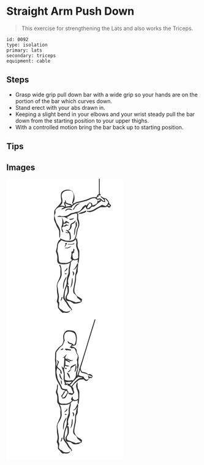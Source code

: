 # Straight Arm Push Down
> This exercise for strengthening the Lats and also works the Triceps.

``` 
id: 0092 
type: isolation 
primary: lats 
secondary: triceps 
equipment: cable 
``` 

## Steps

 - Grasp wide grip pull down bar with a wide grip so your hands are on the portion of the bar which curves down.
 - Stand erect with your abs drawn in.
 - Keeping a slight bend in your elbows and your wrist steady pull the bar down from the starting position to your upper thighs.
 - With a controlled motion bring the bar back up to starting position.

## Tips


## Images

<svg width="229pt" height="275pt" viewBox="0 0 229 275" xmlns="http://www.w3.org/2000/svg">
  <g fill="#FFF">
    <path d="M0 0h181.21c-.01 9.98.02 19.97-.02 29.95-2.15.91-3.91 2.31-3.73 4.87l-2.44 1.48c-3.85-.17-7.89-.1-11.43 1.62-8.04 3.77-16.73 5.88-25.41 7.57-2.3.51-4.25 1.89-6.25 3.05-.44-.49-.88-.97-1.32-1.45 4.55-6.93 3.1-16.64-1.73-23.03-5.63-3.62-13.89-3.83-19.08.77-1.57 1.27-2.94 3.02-2.9 5.14-.7 4.76.1 9.49.67 14.2-2.66 7.27-10.09 11.05-13.33 17.93-1.16 3.2-.41 6.63-.61 9.94.11 3.31-1.14 6.76.26 9.95 1.13 2.73 2.53 5.36 3.49 8.16 1.41 4.22 4.72 7.56 5.81 11.91.41 4.54.07 9.15.66 13.69 1.6-1.91 1.31-4.5 1.44-6.81 0-4.2.59-8.64-1.45-12.51-1.55-4.33-5.14-7.56-6.41-12.01-1.22-3.4-2.1-6.92-2.93-10.43-.86-2.48.79-4.74 1.63-6.96-.09-1.68-.2-3.37-.31-5.05 3.19-6.23 10.98-8.68 17.42-6.36-1.59.91-3.19 1.78-4.8 2.66-.08.54-.25 1.64-.34 2.19 3.08-1.36 6.13-2.86 9.4-3.73 3.5-.71 7.1-.44 10.65-.54.14-.61.43-1.83.58-2.44 3.6-2.36 6.72-5.95 11.22-6.52 5.76-.74 11.24-2.72 16.85-4.15 4.89-1.31 8.96-5 14.21-5.1 2.85-.75 5.15 1.26 6.77 3.33.93-.12 1.86-.26 2.79-.42 1.26-.29 2.53-.53 3.82-.74-1.15 1.32-2.32 2.62-3.49 3.91-.71-.63-1.41-1.26-2.11-1.89-.38 1.77-.27 3.77-1.37 5.32-1.79 3.1-5.73 3.44-8.56 5.19-.45-1.68-.75-3.42-1.6-4.95-1.29-.98-3.09-.84-4.59-1.31-2.22 1.9-4.3 3.95-6.19 6.17-.32-.41-.95-1.23-1.26-1.64-2.16 1.52-4.83 2.67-6.11 5.13-2.09 3.48-4.65 7.64-9.08 8.15-3.99.71-7.82 2.05-11.76 2.95-3.97.64-6.51 4.36-10.44 5.12-3.99.64-8.16 1.65-12.12.36-2.51-.99-4.73.85-6.88 1.86 4.03-.02 8.06.23 12.09.14 3.87-.18 6.81 3.27 10.72 2.94-1.19-.8-2.39-1.58-3.6-2.33 3.62-1.52 6.92-3.66 10.28-5.66 3.02-.95 6.18-1.37 9.24-2.16 2.47 4.27-.28 9.04 1.19 13.48.98 3.27 2.53 6.54 1.96 10.06-.11 3.66-2.67 6.61-3.22 10.16-1.08 5.7-1.24 11.89-4.49 16.9-4.35 3.81-10.55 3.36-15.93 3.11-4.05-1.38-8.16-2.67-11.92-4.75-.1 1.03.2 2.03.38 3.03-1.19.38-2.57.6-3.14 1.87-2.18 3.5-3.47 7.56-3.49 11.69-.04 3.12-1.54 5.96-1.99 9.01.54 3.75 3.07 7.06 2.75 10.97.23 4.47-1.63 10.73 3.36 13.26 7.03 1.48 15.11 2.01 21.46-1.95-.51 2.49-1.05 4.98-1.75 7.43-1.76 5.35.35 11.3-2.35 16.45-3.34 7.04-.9 15.2-4.14 22.27-3.18 7.17-4.15 15.02-5.17 22.73 1.51 3.79 4.13 6.89 6.49 10.15 2.42 4.48 5.16 8.96 9.44 11.92-.33 1.06-.66 2.12-.99 3.19.89-.81 1.78-1.61 2.67-2.41-2.46-4.29-5.79-8.04-7.99-12.51-1.9-4.02-6.25-6.79-6.77-11.44-.11-7.63 1.23-15.36 4.82-22.15.77 3.66 1.32 7.41.92 11.16-.14 5.29-5.42 9.3-3.76 14.85.69 3.37 4.4 3.41 7.13 3.6 3.97.21 6.35 4.2 10.19 4.83 4.8.33 9.37-1.4 13.67-3.3.43-1.66.84-3.33 1.26-4.98-3.51-3.8-9.15-4.93-12.07-9.35-1.4-2.37-3.11-4.83-3.05-7.69-.17-8.18 3.31-15.93 3.25-24.11.06-2.01.04-4.03.37-6.01.73-2.77 3.03-5.03 2.88-8.02-.16-4.6.56-9.15 1.02-13.7-.49-.67-.99-1.35-1.49-2.01-1.63 3.92-3.21 7.95-6.01 11.22-.82.2-2.44.6-3.26.8 1.24.12 2.5.32 3.75.13 2.34-1.8 3.91-4.36 5.68-6.68-1.25 3-2.38 6.07-2.57 9.35-.25 3.39-2.01 6.49-1.95 9.92-.05 6.18-.98 12.31-2.39 18.31-.53 5.03-2.73 10.27-.82 15.25 2.9 2.97 6.81 5.3 7.63 9.75 2.67 1.92 5.57 3.77 6.94 6.91-3.39.28-6.7 1.09-10.03 1.7-5.2-1.78-10.25-3.99-15.46-5.75-2.48-.69-2.62-3.82-2.23-5.89 1.05-2.81 3.33-5.11 3.72-8.17.47-3.96.03-7.94-.05-11.91-1.08-.88-2.17-1.75-3.26-2.61.96-.14 1.92-.26 2.89-.38-.38-2.6-1.17-5.18-1.1-7.83.49-3.37 1.61-6.6 2.93-9.73 1.55-3.37.63-7.13.84-10.68-.22-5.29 2.12-10.28 1.59-15.58 1.56-1.45 3.05-2.96 4.46-4.56 3.12 1.43 6.46.33 9.49-.78-.2 2.8-.53 5.74.99 8.26 1.88-7.89 2.07-16.09 1.89-24.17.11-1.99-1-3.68-1.91-5.34-.93-2.83-1.91-5.75-1.53-8.78.52-3.92-.58-7.73-1.24-11.55-.63.42-1.89 1.27-2.52 1.69 1.49-5.99 2.89-12 3.98-18.08.62-3.45 3.15-6.32 3.16-9.92.43-3.29-.32-6.55-1.43-9.63-1.37-3.54-.36-7.36-.53-11.03-.72-.8-1.43-1.61-2.15-2.41 6.58-2.42 11.76-7.38 16.22-12.63.79 1.81 1.72 3.54 2.74 5.22 1.65-.09 3.33.01 4.94-.39 1.86-1.33 3.16-3.28 5.01-4.63 1.25-.07 2.51-.08 3.77-.02 5.01-2.64 7.93-8.24 13.49-9.83.04-.66.11-1.99.15-2.66 2.44 1.98 5.13 4.09 8.5 3.45-.25-2.23-.58-4.46-.86-6.69 2.89 1.72 4.83 4.49 6.98 6.99-.49 3.3-2.54 5.87-5.2 7.77-2.28-.97-4.59-1.86-6.94-2.62-4.14 2.82-8.94 4.49-13.08 7.34-3.62 2.52-7.72 4.48-12.21 4.66-1.62-.13-3.39-.6-4.92.17 1.05 1.78 4.11 1.34 5.94 2.22 2.95-.68 5.97-1.27 8.68-2.68 4.18-1.96 7.61-5.29 12.02-6.78 4.33-1.55 9.49 1.68 13.17-1.94 1.42.93 2.85 1.85 4.29 2.76 1.29-1.24 2.63-2.46 3.66-3.94-.3-1.85-2.05-2.82-3.3-4-.15-3.55-2.62-6.26-4.78-8.84-1.11-1.52-3.15-1.51-4.78-2.02-2.66-.52-4.58-2.59-6.88-3.83-.14.23-.43.7-.57.94 2.03 3.14 7.27 4.43 7.18 8.72-2.85.19-4.29-2.75-6.36-4.18-1.93-2.03-4.86-.77-7.05 0-.55-1.04-1.1-2.08-1.64-3.12 1.33-.5 2.66-.99 3.98-1.48-.32-.81-.64-1.61-.96-2.42 1.41-.04 2.81-.1 4.22-.18 2.41-.08-1.62-2.85-1.09-4.28-.26-9.36 0-18.74-.09-28.11H229v275H0V0m136.16 51.22c-2.57 2.5-3.77 6-5.93 8.82.65.17 1.31.33 1.97.5 1.74-5.96 7.14-9.15 11.89-12.45-2.88.23-5.61 1.45-7.93 3.13m-21.38 12.42c1.73-1.05 3.32-2.32 5.11-3.27 3.06-.34 6.07.34 9 1.11-1.4-3.52-5.72-3.07-8.8-2.83-2.68.27-4.39 2.68-5.31 4.99m25.68 4.64c4.12.94 8.28-.34 12.12-1.76 1.51-.65 3.8-1.37 3.43-3.45l-.25-.74c-4.89 2.55-10.34 3.6-15.3 5.95m-32.42 7.59c.41 1.02.86 2.03 1.34 3.02.31 3.72.2 7.47-.25 11.18-2.52 4.52-1.71 9.95.84 14.26.55-.06 1.1-.11 1.65-.16-1.1-2.67-2.17-5.35-3.2-8.04.84-.86 1.68-1.73 2.5-2.62 1.53-.02 3.07-.06 4.61-.1.67-.7 1.34-1.41 2.01-2.11 1.88.84 3.83.27 5.52-.68-.93.04-1.85.09-2.77.15-1.13-.57-2.26-1.14-3.39-1.68-1.48 1.74-3.58 2.64-5.57 3.63.14-1.59.27-3.18.4-4.76 2.38-.23 5.07-.14 6.64-2.28 1.61.76 3.32 1.25 5.07 1.59-1.31-2.96-4.77-3.76-7.45-5-.15 2.17-1.33 3.86-3.6 3.97-.96-3.63-1.27-7.8-4.35-10.37m15.15 2.55c.17.45.5 1.34.66 1.79 3.2.26 6.85-.06 8.65-3.14-3.11.45-6.1 1.7-9.31 1.35m6.67 7.72c-1.69.93-3.94 1.77-4.37 3.9-.7 3.45-.25 7.94-3.99 9.8 0 .34-.01 1.02-.02 1.36-1.28-.32-2.57-.65-3.85-1-.45.27-.9.53-1.35.8 2.2.73 4.26 1.89 4.64 4.41-2.03-.47-4.04-1.03-6.11-1.3 2.1 1.73 4.81 3.1 7.51 1.78 1.96 4.71 2.43 9.87.93 14.76 1.37-1.17 2.34-2.69 3.22-4.24-.4-3.29-.59-6.61-1.24-9.87-.86-1.97-2.79-3.25-4.18-4.83 4.84-1.93 7.72-7.15 6.55-12.27 3.66-1.19 7.91-3.9 7.97-8.16-1.93 1.6-3.35 3.83-5.71 4.86m5.93 4.72c.25 3.66-2.76 6.54-2.74 10.14-.17 3.35-.98 6.7-.37 10.06 1.43-2.78 1.39-6.02 2.22-8.98-1.03-4.43 3.76-7.8 3.25-12.29-.28-2.08-.67-4.15-.86-6.25-2.41 1.79-1.71 4.78-1.5 7.32m-31.64 77.26c-1.21 1.3.36 2.84.71 4.19 2.1 3.6.47 7.79.8 11.68 1.47 9.4-7.02 16.81-7.04 26.05.19 2.99.3 5.98.33 8.98-.03 4.69 2.03 9.23 1.14 13.93-.2 2.42-1.2 4.66-1.54 7.05.66 1.68 1.83 3.13 2.3 4.88.18 2.67-.05 5.37.38 8.03 3.31 3.15 5.42 7.72 9.75 9.66.4-.21 1.2-.61 1.59-.82 4.26 1.05 10.25 1.01 12.37-3.6-4.39 2.43-9.67 2.51-14.15.3-1.37-2.91-5.23-2.8-6.9-5.4-2.95-4.09 1.92-9.47-1.89-13.29.47-4.59 1.36-9.23.37-13.83-1.28-4.87-1.24-9.95-2.4-14.85-1.38-7.48 5.47-12.51 7.23-19.21 1.96-4.43.58-9.24.64-13.86.03-3.48-1.18-6.83-2.56-9.96-.29.02-.85.05-1.13.07m14.83 5.89c-1.43 3.1-4.32 5.1-6.03 7.99 2.73-1.66 7.82-4.11 6.03-7.99m10.92 6.83c-.54 1.81.47 3.51.95 5.22-.29 1.44-.55 2.89-.78 4.34.79-.99 1.61-1.98 2.24-3.09 1.67-2.3-.79-4.9-2.41-6.47m-15.43 3.95c-.81 3.34 3.05 1.58 4.63.69-1.55-.23-3.08-.53-4.63-.69m-3.2 31.68c1.41-4.33 1.32-8.93 2.21-13.35 1.29-4.11 3.59-7.83 4.61-12.03-6.28 6.67-8.11 16.54-6.82 25.38m17.3-21.46c-.76 6.15-1.1 12.42-3.31 18.28 4.37-4.53 4.57-11.48 4.41-17.41.46-.68-1.23-2.29-1.1-.87m-20.54 36.96c-.7 2.49-1.37 4.99-1.9 7.53 2.92-1.83 2.92-5.55 4.04-8.46-.54.24-1.61.7-2.14.93z"/>
    <path d="M108.35 32.08c.6-4.75 5.02-8.41 9.68-8.77 2.99-.27 6.06-.49 9.01.16 2.93 1.68 4.57 5.25 4.53 8.55.48 5.58-2.03 10.74-2.99 16.12.65.13 1.97.4 2.62.53-.84.81-2.54 2.43-3.39 3.24l-1.2-2.31c-3.58-.5-7.25-1.22-10.19-3.47-.02-1.15-.04-2.3-.07-3.44l-1.61-.36c.03.88.07 2.66.1 3.54-.56.19-1.69.56-2.25.74.73 2.74 1.44 5.48 2.38 8.15-2.84-2.11-6.32-2.33-9.73-2.02 2.05-2.17 4.66-4.33 4.28-7.65 1.2-4.47-1.86-8.56-1.17-13.01z"/>
    <path d="M116.46 52.03c-.32-1.18-2.47-2.97-.86-3.92 3.34 2.8 8.05 2.32 11.49 4.87-3.56.64-7.19.88-10.71 1.78l.08-2.73zM162.24 48.08c.76.02 2.27.08 3.03.1.59 1.65 1.93 3.86.22 5.31-2.01 1.87-3.87 4.27-6.73 4.79-1.7-3.86 2.31-6.79 3.48-10.2zM197.64 52c.86-.39 2.57-1.17 3.43-1.56 1.06.93 1.37 2.05.93 3.34-1.5-.48-2.93-1.14-4.36-1.78zM129.04 122.95c2.92-.62 5.02-2.84 7.21-4.69-.26 1.65.15 3.24.9 4.7-.11 3.99-1.21 8.08.2 11.97 1.08 2.95 2.44 5.82 2.93 8.95.74 3.45-.04 6.99.61 10.45-2.09 2.8-5.59 4.1-8.98 3.01-2.73-2.76-2.47-6.95-2.65-10.53 1.68-1.26 3.04-2.87 4.3-4.54-.65.12-1.95.37-2.6.5 2.49-1.13 3.35-4.82.54-6.13-.34 1.53-.63 3.06-.86 4.6-1.13.68-2.26 1.35-3.41 1.98.93 4.06-.42 7.9-1.26 11.81-.47 1.94 3.39 3 1.85 4.76-3.67 2.86-8.03 5.49-12.9 4.94-4.09-.18-10.06 1.17-12.05-3.61-.79-6.41-.53-13.14-3.24-19.17.66-3.97.86-7.98 1.22-11.98.54-4.18 4-6.92 6.67-9.81 6.69 3.08 14.28 4.49 21.52 2.79m-14.02 2.82c.28.95.58 1.9.87 2.85-.75 1.66-1.45 3.34-1.94 5.1 2.3-2.21 3.61-5.15 4.86-8.03-1.27.03-2.53.05-3.79.08m6.33 1.74c-.77.85-1.54 1.7-2.29 2.56.58-.34 1.74-1.01 2.32-1.35 3.85-.13 7.86.47 11.5-1.12l-.12-1.51c-3.3 2.46-7.59 1.78-11.41 1.42m-1.08 7.1c-2.02.42-4.11.03-6.13.48 2.83 1.73 5.95 1.05 8.85-.02 1.48-.88 2.91-1.86 4.2-3-2.4.57-4.59 1.75-6.92 2.54z"/>
  </g>
  <g fill="#333">
    <path d="M181.21 0h1.58c.09 9.37-.17 18.75.09 28.11-.53 1.43 3.5 4.2 1.09 4.28-1.41.08-2.81.14-4.22.18.32.81.64 1.61.96 2.42-1.32.49-2.65.98-3.98 1.48.54 1.04 1.09 2.08 1.64 3.12 2.19-.77 5.12-2.03 7.05 0 2.07 1.43 3.51 4.37 6.36 4.18.09-4.29-5.15-5.58-7.18-8.72.14-.24.43-.71.57-.94 2.3 1.24 4.22 3.31 6.88 3.83 1.63.51 3.67.5 4.78 2.02 2.16 2.58 4.63 5.29 4.78 8.84 1.25 1.18 3 2.15 3.3 4-1.03 1.48-2.37 2.7-3.66 3.94-1.44-.91-2.87-1.83-4.29-2.76-3.68 3.62-8.84.39-13.17 1.94-4.41 1.49-7.84 4.82-12.02 6.78-2.71 1.41-5.73 2-8.68 2.68-1.83-.88-4.89-.44-5.94-2.22 1.53-.77 3.3-.3 4.92-.17 4.49-.18 8.59-2.14 12.21-4.66 4.14-2.85 8.94-4.52 13.08-7.34 2.35.76 4.66 1.65 6.94 2.62 2.66-1.9 4.71-4.47 5.2-7.77-2.15-2.5-4.09-5.27-6.98-6.99.28 2.23.61 4.46.86 6.69-3.37.64-6.06-1.47-8.5-3.45-.04.67-.11 2-.15 2.66-5.56 1.59-8.48 7.19-13.49 9.83-1.26-.06-2.52-.05-3.77.02-1.85 1.35-3.15 3.3-5.01 4.63-1.61.4-3.29.3-4.94.39-1.02-1.68-1.95-3.41-2.74-5.22-4.46 5.25-9.64 10.21-16.22 12.63.72.8 1.43 1.61 2.15 2.41.17 3.67-.84 7.49.53 11.03 1.11 3.08 1.86 6.34 1.43 9.63-.01 3.6-2.54 6.47-3.16 9.92-1.09 6.08-2.49 12.09-3.98 18.08.63-.42 1.89-1.27 2.52-1.69.66 3.82 1.76 7.63 1.24 11.55-.38 3.03.6 5.95 1.53 8.78.91 1.66 2.02 3.35 1.91 5.34.18 8.08-.01 16.28-1.89 24.17-1.52-2.52-1.19-5.46-.99-8.26-3.03 1.11-6.37 2.21-9.49.78-1.41 1.6-2.9 3.11-4.46 4.56.53 5.3-1.81 10.29-1.59 15.58-.21 3.55.71 7.31-.84 10.68-1.32 3.13-2.44 6.36-2.93 9.73-.07 2.65.72 5.23 1.1 7.83-.97.12-1.93.24-2.89.38 1.09.86 2.18 1.73 3.26 2.61.08 3.97.52 7.95.05 11.91-.39 3.06-2.67 5.36-3.72 8.17-.39 2.07-.25 5.2 2.23 5.89 5.21 1.76 10.26 3.97 15.46 5.75 3.33-.61 6.64-1.42 10.03-1.7-1.37-3.14-4.27-4.99-6.94-6.91-.82-4.45-4.73-6.78-7.63-9.75-1.91-4.98.29-10.22.82-15.25 1.41-6 2.34-12.13 2.39-18.31-.06-3.43 1.7-6.53 1.95-9.92.19-3.28 1.32-6.35 2.57-9.35-1.77 2.32-3.34 4.88-5.68 6.68-1.25.19-2.51-.01-3.75-.13.82-.2 2.44-.6 3.26-.8 2.8-3.27 4.38-7.3 6.01-11.22.5.66 1 1.34 1.49 2.01-.46 4.55-1.18 9.1-1.02 13.7.15 2.99-2.15 5.25-2.88 8.02-.33 1.98-.31 4-.37 6.01.06 8.18-3.42 15.93-3.25 24.11-.06 2.86 1.65 5.32 3.05 7.69 2.92 4.42 8.56 5.55 12.07 9.35-.42 1.65-.83 3.32-1.26 4.98-4.3 1.9-8.87 3.63-13.67 3.3-3.84-.63-6.22-4.62-10.19-4.83-2.73-.19-6.44-.23-7.13-3.6-1.66-5.55 3.62-9.56 3.76-14.85.4-3.75-.15-7.5-.92-11.16-3.59 6.79-4.93 14.52-4.82 22.15.52 4.65 4.87 7.42 6.77 11.44 2.2 4.47 5.53 8.22 7.99 12.51-.89.8-1.78 1.6-2.67 2.41.33-1.07.66-2.13.99-3.19-4.28-2.96-7.02-7.44-9.44-11.92-2.36-3.26-4.98-6.36-6.49-10.15 1.02-7.71 1.99-15.56 5.17-22.73 3.24-7.07.8-15.23 4.14-22.27 2.7-5.15.59-11.1 2.35-16.45.7-2.45 1.24-4.94 1.75-7.43-6.35 3.96-14.43 3.43-21.46 1.95-4.99-2.53-3.13-8.79-3.36-13.26.32-3.91-2.21-7.22-2.75-10.97.45-3.05 1.95-5.89 1.99-9.01.02-4.13 1.31-8.19 3.49-11.69.57-1.27 1.95-1.49 3.14-1.87-.18-1-.48-2-.38-3.03 3.76 2.08 7.87 3.37 11.92 4.75 5.38.25 11.58.7 15.93-3.11 3.25-5.01 3.41-11.2 4.49-16.9.55-3.55 3.11-6.5 3.22-10.16.57-3.52-.98-6.79-1.96-10.06-1.47-4.44 1.28-9.21-1.19-13.48-3.06.79-6.22 1.21-9.24 2.16-3.36 2-6.66 4.14-10.28 5.66 1.21.75 2.41 1.53 3.6 2.33-3.91.33-6.85-3.12-10.72-2.94-4.03.09-8.06-.16-12.09-.14 2.15-1.01 4.37-2.85 6.88-1.86 3.96 1.29 8.13.28 12.12-.36 3.93-.76 6.47-4.48 10.44-5.12 3.94-.9 7.77-2.24 11.76-2.95 4.43-.51 6.99-4.67 9.08-8.15 1.28-2.46 3.95-3.61 6.11-5.13.31.41.94 1.23 1.26 1.64 1.89-2.22 3.97-4.27 6.19-6.17 1.5.47 3.3.33 4.59 1.31.85 1.53 1.15 3.27 1.6 4.95 2.83-1.75 6.77-2.09 8.56-5.19 1.1-1.55.99-3.55 1.37-5.32.7.63 1.4 1.26 2.11 1.89 1.17-1.29 2.34-2.59 3.49-3.91-1.29.21-2.56.45-3.82.74-.93.16-1.86.3-2.79.42-1.62-2.07-3.92-4.08-6.77-3.33-5.25.1-9.32 3.79-14.21 5.1-5.61 1.43-11.09 3.41-16.85 4.15-4.5.57-7.62 4.16-11.22 6.52-.15.61-.44 1.83-.58 2.44-3.55.1-7.15-.17-10.65.54-3.27.87-6.32 2.37-9.4 3.73.09-.55.26-1.65.34-2.19 1.61-.88 3.21-1.75 4.8-2.66-6.44-2.32-14.23.13-17.42 6.36.11 1.68.22 3.37.31 5.05-.84 2.22-2.49 4.48-1.63 6.96.83 3.51 1.71 7.03 2.93 10.43 1.27 4.45 4.86 7.68 6.41 12.01 2.04 3.87 1.45 8.31 1.45 12.51-.13 2.31.16 4.9-1.44 6.81-.59-4.54-.25-9.15-.66-13.69-1.09-4.35-4.4-7.69-5.81-11.91-.96-2.8-2.36-5.43-3.49-8.16-1.4-3.19-.15-6.64-.26-9.95.2-3.31-.55-6.74.61-9.94 3.24-6.88 10.67-10.66 13.33-17.93-.57-4.71-1.37-9.44-.67-14.2-.04-2.12 1.33-3.87 2.9-5.14 5.19-4.6 13.45-4.39 19.08-.77 4.83 6.39 6.28 16.1 1.73 23.03.44.48.88.96 1.32 1.45 2-1.16 3.95-2.54 6.25-3.05 8.68-1.69 17.37-3.8 25.41-7.57 3.54-1.72 7.58-1.79 11.43-1.62l2.44-1.48c-.18-2.56 1.58-3.96 3.73-4.87.04-9.98.01-19.97.02-29.95m-72.86 32.08c-.69 4.45 2.37 8.54 1.17 13.01.38 3.32-2.23 5.48-4.28 7.65 3.41-.31 6.89-.09 9.73 2.02-.94-2.67-1.65-5.41-2.38-8.15.56-.18 1.69-.55 2.25-.74-.03-.88-.07-2.66-.1-3.54l1.61.36c.03 1.14.05 2.29.07 3.44 2.94 2.25 6.61 2.97 10.19 3.47l1.2 2.31c.85-.81 2.55-2.43 3.39-3.24-.65-.13-1.97-.4-2.62-.53.96-5.38 3.47-10.54 2.99-16.12.04-3.3-1.6-6.87-4.53-8.55-2.95-.65-6.02-.43-9.01-.16-4.66.36-9.08 4.02-9.68 8.77m8.11 19.95l-.08 2.73c3.52-.9 7.15-1.14 10.71-1.78-3.44-2.55-8.15-2.07-11.49-4.87-1.61.95.54 2.74.86 3.92m45.78-3.95c-1.17 3.41-5.18 6.34-3.48 10.2 2.86-.52 4.72-2.92 6.73-4.79 1.71-1.45.37-3.66-.22-5.31-.76-.02-2.27-.08-3.03-.1m35.4 3.92c1.43.64 2.86 1.3 4.36 1.78.44-1.29.13-2.41-.93-3.34-.86.39-2.57 1.17-3.43 1.56m-68.6 70.95c-7.24 1.7-14.83.29-21.52-2.79-2.67 2.89-6.13 5.63-6.67 9.81-.36 4-.56 8.01-1.22 11.98 2.71 6.03 2.45 12.76 3.24 19.17 1.99 4.78 7.96 3.43 12.05 3.61 4.87.55 9.23-2.08 12.9-4.94 1.54-1.76-2.32-2.82-1.85-4.76.84-3.91 2.19-7.75 1.26-11.81 1.15-.63 2.28-1.3 3.41-1.98.23-1.54.52-3.07.86-4.6 2.81 1.31 1.95 5-.54 6.13.65-.13 1.95-.38 2.6-.5-1.26 1.67-2.62 3.28-4.3 4.54.18 3.58-.08 7.77 2.65 10.53 3.39 1.09 6.89-.21 8.98-3.01-.65-3.46.13-7-.61-10.45-.49-3.13-1.85-6-2.93-8.95-1.41-3.89-.31-7.98-.2-11.97-.75-1.46-1.16-3.05-.9-4.7-2.19 1.85-4.29 4.07-7.21 4.69z"/>
    <path d="M136.16 51.22c2.32-1.68 5.05-2.9 7.93-3.13-4.75 3.3-10.15 6.49-11.89 12.45-.66-.17-1.32-.33-1.97-.5 2.16-2.82 3.36-6.32 5.93-8.82zM114.78 63.64c.92-2.31 2.63-4.72 5.31-4.99 3.08-.24 7.4-.69 8.8 2.83-2.93-.77-5.94-1.45-9-1.11-1.79.95-3.38 2.22-5.11 3.27zM140.46 68.28c4.96-2.35 10.41-3.4 15.3-5.95l.25.74c.37 2.08-1.92 2.8-3.43 3.45-3.84 1.42-8 2.7-12.12 1.76zM108.04 75.87c3.08 2.57 3.39 6.74 4.35 10.37 2.27-.11 3.45-1.8 3.6-3.97 2.68 1.24 6.14 2.04 7.45 5-1.75-.34-3.46-.83-5.07-1.59-1.57 2.14-4.26 2.05-6.64 2.28-.13 1.58-.26 3.17-.4 4.76 1.99-.99 4.09-1.89 5.57-3.63 1.13.54 2.26 1.11 3.39 1.68.92-.06 1.84-.11 2.77-.15-1.69.95-3.64 1.52-5.52.68-.67.7-1.34 1.41-2.01 2.11-1.54.04-3.08.08-4.61.1-.82.89-1.66 1.76-2.5 2.62 1.03 2.69 2.1 5.37 3.2 8.04-.55.05-1.1.1-1.65.16-2.55-4.31-3.36-9.74-.84-14.26.45-3.71.56-7.46.25-11.18-.48-.99-.93-2-1.34-3.02zM123.19 78.42c3.21.35 6.2-.9 9.31-1.35-1.8 3.08-5.45 3.4-8.65 3.14-.16-.45-.49-1.34-.66-1.79zM129.86 86.14c2.36-1.03 3.78-3.26 5.71-4.86-.06 4.26-4.31 6.97-7.97 8.16 1.17 5.12-1.71 10.34-6.55 12.27 1.39 1.58 3.32 2.86 4.18 4.83.65 3.26.84 6.58 1.24 9.87-.88 1.55-1.85 3.07-3.22 4.24 1.5-4.89 1.03-10.05-.93-14.76-2.7 1.32-5.41-.05-7.51-1.78 2.07.27 4.08.83 6.11 1.3-.38-2.52-2.44-3.68-4.64-4.41.45-.27.9-.53 1.35-.8 1.28.35 2.57.68 3.85 1 .01-.34.02-1.02.02-1.36 3.74-1.86 3.29-6.35 3.99-9.8.43-2.13 2.68-2.97 4.37-3.9zM135.79 90.86c-.21-2.54-.91-5.53 1.5-7.32.19 2.1.58 4.17.86 6.25.51 4.49-4.28 7.86-3.25 12.29-.83 2.96-.79 6.2-2.22 8.98-.61-3.36.2-6.71.37-10.06-.02-3.6 2.99-6.48 2.74-10.14zM115.02 125.77c1.26-.03 2.52-.05 3.79-.08-1.25 2.88-2.56 5.82-4.86 8.03.49-1.76 1.19-3.44 1.94-5.1-.29-.95-.59-1.9-.87-2.85zM121.35 127.51c3.82.36 8.11 1.04 11.41-1.42l.12 1.51c-3.64 1.59-7.65.99-11.5 1.12-.58.34-1.74 1.01-2.32 1.35.75-.86 1.52-1.71 2.29-2.56zM120.27 134.61c2.33-.79 4.52-1.97 6.92-2.54-1.29 1.14-2.72 2.12-4.2 3-2.9 1.07-6.02 1.75-8.85.02 2.02-.45 4.11-.06 6.13-.48zM104.15 168.12c.28-.02.84-.05 1.13-.07 1.38 3.13 2.59 6.48 2.56 9.96-.06 4.62 1.32 9.43-.64 13.86-1.76 6.7-8.61 11.73-7.23 19.21 1.16 4.9 1.12 9.98 2.4 14.85.99 4.6.1 9.24-.37 13.83 3.81 3.82-1.06 9.2 1.89 13.29 1.67 2.6 5.53 2.49 6.9 5.4 4.48 2.21 9.76 2.13 14.15-.3-2.12 4.61-8.11 4.65-12.37 3.6-.39.21-1.19.61-1.59.82-4.33-1.94-6.44-6.51-9.75-9.66-.43-2.66-.2-5.36-.38-8.03-.47-1.75-1.64-3.2-2.3-4.88.34-2.39 1.34-4.63 1.54-7.05.89-4.7-1.17-9.24-1.14-13.93-.03-3-.14-5.99-.33-8.98.02-9.24 8.51-16.65 7.04-26.05-.33-3.89 1.3-8.08-.8-11.68-.35-1.35-1.92-2.89-.71-4.19zM118.98 174.01c1.79 3.88-3.3 6.33-6.03 7.99 1.71-2.89 4.6-4.89 6.03-7.99zM129.9 180.84c1.62 1.57 4.08 4.17 2.41 6.47-.63 1.11-1.45 2.1-2.24 3.09.23-1.45.49-2.9.78-4.34-.48-1.71-1.49-3.41-.95-5.22zM114.47 184.79c1.55.16 3.08.46 4.63.69-1.58.89-5.44 2.65-4.63-.69z"/>
    <path d="M111.27 216.47c-1.29-8.84.54-18.71 6.82-25.38-1.02 4.2-3.32 7.92-4.61 12.03-.89 4.42-.8 9.02-2.21 13.35zM128.57 195.01c-.13-1.42 1.56.19 1.1.87.16 5.93-.04 12.88-4.41 17.41 2.21-5.86 2.55-12.13 3.31-18.28zM108.03 231.97c.53-.23 1.6-.69 2.14-.93-1.12 2.91-1.12 6.63-4.04 8.46.53-2.54 1.2-5.04 1.9-7.53z"/>
  </g>
</svg>

<svg width="229pt" height="275pt" viewBox="0 0 229 275" xmlns="http://www.w3.org/2000/svg">
  <g fill="#FFF">
    <path d="M0 0h172.74c-9.75 30.56-18.47 61.47-28.4 91.97-2.2 6.05-2.89 12.63-5.83 18.44-.5-7.48 2.65-14.55 3.11-21.97-1.94-4.6-.23-9.47-.15-14.21-.44-3.53-2.18-6.75-3.72-9.91-.21-2.04.02-4.23-.86-6.13-2.12-3.43-6.3-4.52-9.84-5.85 2.99-2.01 8.47-.07 9.52-4.39 1.25-6.82 2.32-14.26-.56-20.81-1.22-3.22-4.52-5.41-7.94-5.47-3.98-.08-8.74-1.62-12.04 1.4-4.26 3.62-5.6 9.68-4.52 15.02.87 3.54-.33 6.96-1.95 10.07-1.39 3.6-5.67 4.5-7.79 7.53-2.57 3.4-6.33 6.55-6.32 11.17.25 5.39-.95 10.81.11 16.15.82 4.97-.47 9.96 0 14.94.47 5.76-.04 11.74 1.92 17.27 1.85 6.72 6.92 11.96 8.9 18.63.84 3.84 5.37 4.53 8.66 4.32-.36.31-1.09.93-1.46 1.25.53.58 1.05 1.17 1.56 1.77.41-.55 1.24-1.66 1.66-2.21 1.1 1.15 2.13 2.36 3.14 3.59-3.3 3.6-4.29 10.8-10.4 10.34.03-.91.08-2.72.11-3.62 1.85-2.26 3.37-4.75 4.89-7.23l-1.5-1.8c-1.62 3.19-3.06 6.61-5.78 9.05.71 1.83 1.54 3.61 2.43 5.36 1.88-.22 4.15.16 5.55-1.44 3.51-2.76 2.72-8.34 6.83-10.49-.98-1.4-2-2.76-3.03-4.12.16-.36.47-1.09.63-1.46-3.19-1-6.56-1.12-9.78-1.94-1.37-1.61-1.71-3.78-2.62-5.64-2.83-6.05-7.28-11.64-7.81-18.53-.18-2.74-1.38-5.3-1.55-8.03.14-2.77.8-5.48 1.5-8.16 2.14 1.8 4.18 3.71 6.2 5.65.04 1.34.09 2.67.15 4.01.5.59 1.01 1.18 1.51 1.77.3-.04.89-.13 1.19-.18-.36-2.73-.35-5.88-2.73-7.75-1.83-2.25-4.9-3.54-6.1-6.21.77-3.2 2.22-6.18 3.34-9.26-1.17-1.53-2.6-2.83-4.37-3.64.71 1.2 1.38 2.43 2.03 3.68-.45 2.78-1.71 5.34-2.54 8.01-.13-.25-.39-.76-.52-1.01.61-4.3.39-8.69-.52-12.92.48-3.64.29-7.31.45-10.96.05-3.84 3.68-5.96 5.53-8.94 1.81-2.88 4.83-4.57 7.18-6.93 1.52-3.07 2.85-6.25 3.97-9.49-1.59-4.16-1.74-9.14.51-13.09 1.9-3.6 6.56-4.5 10.26-3.85 3.52.52 7.53 1.78 9.36 5.08 2.82 6.59 2.43 14.41-.98 20.72-.63-.12-1.88-.37-2.51-.49-1.65-2.68-5.04-2.67-7.64-3.86-1.22-1.02-2.06-2.41-3.06-3.63.23 1.51-.05 3.18.64 4.58 2.33 1.28 4.88 2.06 7.37 2.96-1.53 2.07-2.98 4.2-4.45 6.32.62-.11 1.84-.31 2.46-.42.28.37.84 1.11 1.13 1.48 2.31-.37 5.48-1.06 6.86 1.49 1.75 3.4 2.28 7.32 4.45 10.54 1.85 2.74 1.21 6.19-.23 8.94-1.15 2.08.69 4.3.37 6.49-.34 3.53.09 7.08-.39 10.6.22.46.66 1.39.88 1.85-.75 2.15-1.63 4.25-2.31 6.42-1.06 3.3.01 7.08-1.85 10.16-1.27 2.61-3.24 4.77-5.38 6.7-.26-.4-.77-1.22-1.02-1.62-.29.3-.85.92-1.14 1.22-4.58.61-9.32.77-13.4-1.77.51-6.64.14-13.27-1.45-19.76.97-2.32 1.65-4.76 2.22-7.21 2.76.71 5.82 2.49 8.44.46l-2.92-.76c-1.6-.47-3.21-.87-4.83-1.21-.07-3-.08-5.99.06-8.98 3.02 1.47 6.06 2.88 9.12 4.27l-.85-2.26c-2.22-1.22-4.36-2.59-6.53-3.9.94.2 1.88.4 2.83.6 1.53.96 3.07 1.92 4.76 2.58 2.16-.07 4.19-.96 6.26-1.54-2.57-.34-5.37.14-7.68-1.27-2.27-1.24-5.04-3.04-7.46-1-.33-1.26-.68-2.52-1.06-3.77 1.51-1.75 2.57-3.81 2.85-6.13-2.32 3.01-5.08 5.63-8.14 7.88l3.85-1c-.7 6.96-.25 14.06-1.77 20.92-1.23-1.34-2.48-2.65-3.83-3.87 1 4.98 3.66 9.48 4.32 14.55.31 4.02-.85 8.06-.04 12.05.44 2.41 1.49 4.64 2.46 6.88-.29.47-.87 1.43-1.17 1.91 1.08.5 2.17.99 3.25 1.49 1.23-.58 2.48-1.12 3.74-1.63-.26.51-.78 1.52-1.04 2.03 2.7 1.42 6.44 2.17 7.46 5.48 1.03 2.78 2.2 5.51 3.58 8.13-.41.86-.88 1.68-1.39 2.49-2.87-.85-6.02-2.53-8.44.15 2.76.73 5.43 2.79 8.4 2.37 1.75-1.23 2.82-3.14 3.88-4.94-1.42-2.65-1.84-5.62-1.96-8.59-.54-.46-1.63-1.38-2.18-1.85 2.62-5.89 8.16-9.23 12.74-13.4 2.91-1.74 6.51-1.24 9.76-1.49 1.16 1.01 2.28 2.1 3.61 2.91 2.63.65 5.84-1.2 5.88-4.08-1.15.67-2.25 1.41-3.36 2.15-3.18-.99-5.47-3.55-6.55-6.65-3.47.16-6.68-1.14-9.71-2.69 1.05-3.43 2.12-6.87 2.84-10.39 1.36 2.11 1.9 5.86 4.96 6.12 3.83.47 7.48 1.8 10.93 3.53l-.8.84c2.42.33 4.8.87 7.12 1.61.65.86 1.31 1.72 1.99 2.56 1.53-3.79-2.31-5.31-5.08-6.35-.67.2-2.03.6-2.71.8-2.71-2.32-5.87-4.34-9.54-4.56-4.31.08-5.71-5.57-5.22-8.96 9.63-31.33 18.94-62.77 28.8-94.03H229v275H0V0m106.89 58.06c-.1.44-.31 1.33-.41 1.77 1.97-.14 3.85-.71 5.39-2l-1.44-1c-1.17.43-2.35.84-3.54 1.23m7.31-.39c1.05 1.03 2.14 2.03 3.22 3.03 2.73-1.77 5.92.89 8.97-.08.06-.45.16-1.34.21-1.79-4.2-.02-8.19-2.59-12.4-1.16m13.01 33.84c-3.12 1.69-.55 5.18-1.99 7.8-.5-.55-1.49-1.65-1.98-2.2 2.77 3.19-2.55 3.38-3.43 5.93 4.16-.32 7.26-4.01 6.89-8.16 2.9-1.92 5.85-3.79 8.66-5.85.23 4.75-.61 9.35-2.05 13.86.38-.22 1.14-.65 1.52-.86 2-4.01 3.78-9.3.88-13.32l1.23-.9c-3.6-.16-6.72 2.03-9.73 3.7m-12.54 4.37c.44 1.43 3.22 1.45 3.6-.03-.45-1.53-3.3-1.66-3.6.03m3.71 8.55c1.54 4.03 3.84 7.7 5.84 11.51.21-2.04.27-4.12-.54-6.05-.97-2.44-2.08-5.79-5.3-5.46m-14.48 2.01c-.79 4.87 2.09 9.73 6.09 12.41-1.04-3.12-3.04-5.82-3.89-9-.71-1.08-.27-3.76-2.2-3.41m55.83 4.21c.69 1.78.95 3.69 1.33 5.55.42-.38 1.28-1.13 1.7-1.51 1.86-.38 4.52.8 5.56-1.43-2.17-.61-4.39-.95-6.63-1.09l.9-1.28c-.95-.07-1.91-.16-2.86-.24m-53.2 8.16c.57 2.81-.24 6.41 2.19 8.45-.04-.75-.12-2.24-.17-2.98.28-2.01-.02-4.44-2.02-5.47m30.18 13.14c.42 3.93 2.78 7.28 3.43 11.17.93 3.67.09 7.47.75 11.18-1.92 2.67-4.97 3.61-8.15 3.63l-.1-1.14c-3.18.02-2.51-4.06-3.3-6.17a31.636 31.636 0 0 0-2.86 5.51c.69.98 1.4 1.95 2.12 2.92-3.76 3.2-8.3 6.2-13.48 5.68-4.17-.18-10.41 1.21-12.31-3.76-.7-6.37-.45-13.07-3.2-19.01.59-5.27 1.79-10.69.86-15.96-1 1.86-1.73 3.9-1.52 6.05.42 3.5-1.6 6.57-2.1 9.94.38 3.12 2.43 5.79 2.75 8.93.23 3.34-.12 6.68-.08 10.02.1 2.44 1.96 4.23 3.54 5.9.54 3.87 3.51 7.15 2.85 11.2-.4 3.33-.26 6.68.02 10.02-1.57 7.02-5.93 13.05-7.32 20.13-.01 3.28.4 6.55.33 9.84-.19 5.39 2.28 10.64.99 16.03-.09 2.53-2.37 5.18-.61 7.52 2.46 3.34 1.38 7.62 1.8 11.47 3.66 2.83 5.43 7.73 9.9 9.51.4-.2 1.18-.62 1.57-.82 4.23 1.08 10.2 1 12.33-3.55-4.42 2.37-9.72 2.49-14.21.23-1.36-3.13-5.73-2.78-7.13-5.88-1.67-3 .1-6.34.03-9.5-.64-1.94-2.13-3.8-1.39-5.95 1.2-5.32.39-10.76-.84-15.99.01-5.98-3.24-12.22-.14-17.94 3.09-5.03 6.57-10.22 7.06-16.28-.45-6.88.08-14.22-3.91-20.25 6.61.79 14.14 1.65 19.94-2.33-.33 3.33-1.31 6.52-2.22 9.72-.65 4 .67 8.25-.97 12.12-1.75 4.08-2.97 8.42-2.89 12.9.16 3.89-.56 7.79-1.99 11.41-3.14 7.09-4.29 14.88-5.05 22.55 1.01 3.77 3.59 6.73 6.04 9.64 2.47 4.7 5.15 9.59 9.78 12.51-.34 1.05-.68 2.09-1.01 3.14.83-.68 1.66-1.36 2.49-2.03-.39-1.39-.97-2.71-1.98-3.76-2.89-3.34-4.86-7.3-7.03-11.1-2.21-2.86-5.19-5.54-5.63-9.34.09-7.57 1.15-15.29 4.83-22.02 1.1 4.36 1.49 8.95.6 13.38-.49 2.75-2.5 4.85-3.41 7.44-.35 2.82-.61 6.43 2.22 8.11 2.99.54 6.16.27 8.94 1.72 3.59 4.9 10.05 3.85 15.13 2.55 1.45-.97 2.74-2.51 4.66-1.69.4-1.79.83-3.58 1.24-5.36-1.45-1.64-3.08-3.12-5.14-3.93-5.01-2.24-8.63-6.9-9.95-12.16-.32-7.51 2.44-14.69 3.21-22.09.2-3.31-.09-6.67.57-9.93 1.05-2.32 3-4.42 2.82-7.14-.47-4.61.69-9.14.95-13.73-.49-.68-.99-1.35-1.48-2.02-1.72 3.86-3.03 8.02-6.03 11.12-1.05.35-2.08.7-3.13 1.04 4.73 1.54 6.76-3.69 9.27-6.57-1.19 3-2.51 6-2.49 9.3-.04 3.46-2.34 6.45-1.99 9.94 0 6.04-.91 12.03-2.34 17.89-.42 5.21-2.89 10.52-.84 15.68 1.63 1.99 4.03 3.19 5.63 5.21.95 1.44 1.38 3.16 2.25 4.65 2.45 2.08 5.73 3.47 6.56 6.9-3.37.02-6.7.58-9.85 1.77-3.91-2.15-8.32-2.99-12.28-5.01-2.21-.53-5.42-1-5.52-3.91-1.19-4.36 3.5-7.04 3.78-11.13.41-4.18.13-8.4-.24-12.57l-.81-.57c-.49-.17-1.46-.51-1.95-.69.06-.13.19-.4.26-.54.37-.22 1.12-.66 1.5-.88 1.36-2.67-1.09-5.57-.17-8.33.64-3.62 1.92-7.04 3.41-10.38.87-5.49-.6-11.23 1.08-16.64.91-2.66.81-5.49.61-8.26 1.8-1.25 3.41-2.76 4.56-4.64 2.97 2.04 6.54.39 9.55-.63-.18 2.78-.78 5.79 1 8.21 1.53-4.56 1.13-9.36 1.87-14.03-.32-5.14 1.04-10.68-1.53-15.42l-.66-.14c-1.69-4.47-1.24-9.15-1.29-13.81-2.41 2.39-3.04 5.95-2.56 9.2m-17.85 42.1c-1.28 3.15-4.21 5.06-5.94 7.88 2.73-1.5 7.99-4.09 5.94-7.88m12.01 12.03c-.3 1.4-.58 2.81-.83 4.23 1.16-1.33 2.4-2.7 2.89-4.44-.19-1.74-1.32-3.19-2.24-4.62-2.5.36.17 3.32.18 4.83m-16.3-1.34c-1.07 3.29 2.9 1.73 4.46.79-1.48-.31-2.96-.62-4.46-.79m-3.33 31.71c1.49-4.3 1.32-8.92 2.24-13.33 1.26-4.09 3.62-7.76 4.54-11.96-6.23 6.68-8 16.48-6.78 25.29m17.39-21.76c-.88 6.21-1.03 12.6-3.39 18.51 4.71-4.77 4.69-12.32 4.3-18.58-.23.02-.68.05-.91.07m-20.6 37.29c-.7 2.46-1.35 4.94-1.91 7.43 3.04-1.67 2.92-5.51 3.97-8.4-.52.24-1.55.73-2.06.97z"/>
    <path d="M138.88 114.3c.28-.55.85-1.65 1.13-2.2 2.67.47 5.3 1.13 8 1.43.15.21.45.61.6.81-4.67-.4-9.07 1.6-11.83 5.37-4.29 3.09-6.6 7.95-10.18 11.66l.41-1.98c-.81-.15-2.44-.47-3.25-.63 2.01-1.65 4.05-3.32 5.49-5.53 2.17-3.4 6.26-5.02 7.91-8.83.43-.02 1.29-.07 1.72-.1zM121.09 122.27c2.39-.07 4.78-.32 7.15-.64-1.49 1.63-3.1 3.15-4.8 4.57-2.18-.69-4.46-.67-6.72-.68-.29-1.15-.6-2.3-.92-3.45 1.69.9 3.56 1.15 5.29.2z"/>
  </g>
  <g fill="#333">
    <path d="M172.74 0h1.77c-9.86 31.26-19.17 62.7-28.8 94.03-.49 3.39.91 9.04 5.22 8.96 3.67.22 6.83 2.24 9.54 4.56.68-.2 2.04-.6 2.71-.8 2.77 1.04 6.61 2.56 5.08 6.35-.68-.84-1.34-1.7-1.99-2.56-2.32-.74-4.7-1.28-7.12-1.61l.8-.84c-3.45-1.73-7.1-3.06-10.93-3.53-3.06-.26-3.6-4.01-4.96-6.12-.72 3.52-1.79 6.96-2.84 10.39 3.03 1.55 6.24 2.85 9.71 2.69 1.08 3.1 3.37 5.66 6.55 6.65 1.11-.74 2.21-1.48 3.36-2.15-.04 2.88-3.25 4.73-5.88 4.08-1.33-.81-2.45-1.9-3.61-2.91-3.25.25-6.85-.25-9.76 1.49-4.58 4.17-10.12 7.51-12.74 13.4.55.47 1.64 1.39 2.18 1.85.12 2.97.54 5.94 1.96 8.59-1.06 1.8-2.13 3.71-3.88 4.94-2.97.42-5.64-1.64-8.4-2.37 2.42-2.68 5.57-1 8.44-.15.51-.81.98-1.63 1.39-2.49-1.38-2.62-2.55-5.35-3.58-8.13-1.02-3.31-4.76-4.06-7.46-5.48.26-.51.78-1.52 1.04-2.03-1.26.51-2.51 1.05-3.74 1.63-1.08-.5-2.17-.99-3.25-1.49.3-.48.88-1.44 1.17-1.91-.97-2.24-2.02-4.47-2.46-6.88-.81-3.99.35-8.03.04-12.05-.66-5.07-3.32-9.57-4.32-14.55 1.35 1.22 2.6 2.53 3.83 3.87 1.52-6.86 1.07-13.96 1.77-20.92l-3.85 1c3.06-2.25 5.82-4.87 8.14-7.88-.28 2.32-1.34 4.38-2.85 6.13.38 1.25.73 2.51 1.06 3.77 2.42-2.04 5.19-.24 7.46 1 2.31 1.41 5.11.93 7.68 1.27-2.07.58-4.1 1.47-6.26 1.54-1.69-.66-3.23-1.62-4.76-2.58-.95-.2-1.89-.4-2.83-.6 2.17 1.31 4.31 2.68 6.53 3.9l.85 2.26c-3.06-1.39-6.1-2.8-9.12-4.27-.14 2.99-.13 5.98-.06 8.98 1.62.34 3.23.74 4.83 1.21l2.92.76c-2.62 2.03-5.68.25-8.44-.46-.57 2.45-1.25 4.89-2.22 7.21 1.59 6.49 1.96 13.12 1.45 19.76 4.08 2.54 8.82 2.38 13.4 1.77.29-.3.85-.92 1.14-1.22.25.4.76 1.22 1.02 1.62 2.14-1.93 4.11-4.09 5.38-6.7 1.86-3.08.79-6.86 1.85-10.16.68-2.17 1.56-4.27 2.31-6.42-.22-.46-.66-1.39-.88-1.85.48-3.52.05-7.07.39-10.6.32-2.19-1.52-4.41-.37-6.49 1.44-2.75 2.08-6.2.23-8.94-2.17-3.22-2.7-7.14-4.45-10.54-1.38-2.55-4.55-1.86-6.86-1.49-.29-.37-.85-1.11-1.13-1.48-.62.11-1.84.31-2.46.42 1.47-2.12 2.92-4.25 4.45-6.32-2.49-.9-5.04-1.68-7.37-2.96-.69-1.4-.41-3.07-.64-4.58 1 1.22 1.84 2.61 3.06 3.63 2.6 1.19 5.99 1.18 7.64 3.86.63.12 1.88.37 2.51.49 3.41-6.31 3.8-14.13.98-20.72-1.83-3.3-5.84-4.56-9.36-5.08-3.7-.65-8.36.25-10.26 3.85-2.25 3.95-2.1 8.93-.51 13.09a81.241 81.241 0 0 1-3.97 9.49c-2.35 2.36-5.37 4.05-7.18 6.93-1.85 2.98-5.48 5.1-5.53 8.94-.16 3.65.03 7.32-.45 10.96.91 4.23 1.13 8.62.52 12.92.13.25.39.76.52 1.01.83-2.67 2.09-5.23 2.54-8.01a76.79 76.79 0 0 0-2.03-3.68c1.77.81 3.2 2.11 4.37 3.64-1.12 3.08-2.57 6.06-3.34 9.26 1.2 2.67 4.27 3.96 6.1 6.21 2.38 1.87 2.37 5.02 2.73 7.75-.3.05-.89.14-1.19.18-.5-.59-1.01-1.18-1.51-1.77-.06-1.34-.11-2.67-.15-4.01-2.02-1.94-4.06-3.85-6.2-5.65-.7 2.68-1.36 5.39-1.5 8.16.17 2.73 1.37 5.29 1.55 8.03.53 6.89 4.98 12.48 7.81 18.53.91 1.86 1.25 4.03 2.62 5.64 3.22.82 6.59.94 9.78 1.94-.16.37-.47 1.1-.63 1.46 1.03 1.36 2.05 2.72 3.03 4.12-4.11 2.15-3.32 7.73-6.83 10.49-1.4 1.6-3.67 1.22-5.55 1.44-.89-1.75-1.72-3.53-2.43-5.36 2.72-2.44 4.16-5.86 5.78-9.05l1.5 1.8c-1.52 2.48-3.04 4.97-4.89 7.23-.03.9-.08 2.71-.11 3.62 6.11.46 7.1-6.74 10.4-10.34-1.01-1.23-2.04-2.44-3.14-3.59-.42.55-1.25 1.66-1.66 2.21-.51-.6-1.03-1.19-1.56-1.77.37-.32 1.1-.94 1.46-1.25-3.29.21-7.82-.48-8.66-4.32-1.98-6.67-7.05-11.91-8.9-18.63-1.96-5.53-1.45-11.51-1.92-17.27-.47-4.98.82-9.97 0-14.94-1.06-5.34.14-10.76-.11-16.15-.01-4.62 3.75-7.77 6.32-11.17 2.12-3.03 6.4-3.93 7.79-7.53 1.62-3.11 2.82-6.53 1.95-10.07-1.08-5.34.26-11.4 4.52-15.02 3.3-3.02 8.06-1.48 12.04-1.4 3.42.06 6.72 2.25 7.94 5.47 2.88 6.55 1.81 13.99.56 20.81-1.05 4.32-6.53 2.38-9.52 4.39 3.54 1.33 7.72 2.42 9.84 5.85.88 1.9.65 4.09.86 6.13 1.54 3.16 3.28 6.38 3.72 9.91-.08 4.74-1.79 9.61.15 14.21-.46 7.42-3.61 14.49-3.11 21.97 2.94-5.81 3.63-12.39 5.83-18.44 9.93-30.5 18.65-61.41 28.4-91.97m-33.86 114.3c-.43.03-1.29.08-1.72.1-1.65 3.81-5.74 5.43-7.91 8.83-1.44 2.21-3.48 3.88-5.49 5.53.81.16 2.44.48 3.25.63l-.41 1.98c3.58-3.71 5.89-8.57 10.18-11.66 2.76-3.77 7.16-5.77 11.83-5.37-.15-.2-.45-.6-.6-.81-2.7-.3-5.33-.96-8-1.43-.28.55-.85 1.65-1.13 2.2m-17.79 7.97c-1.73.95-3.6.7-5.29-.2.32 1.15.63 2.3.92 3.45 2.26.01 4.54-.01 6.72.68 1.7-1.42 3.31-2.94 4.8-4.57-2.37.32-4.76.57-7.15.64z"/>
    <path d="M106.89 58.06c1.19-.39 2.37-.8 3.54-1.23l1.44 1c-1.54 1.29-3.42 1.86-5.39 2 .1-.44.31-1.33.41-1.77zM114.2 57.67c4.21-1.43 8.2 1.14 12.4 1.16-.05.45-.15 1.34-.21 1.79-3.05.97-6.24-1.69-8.97.08-1.08-1-2.17-2-3.22-3.03zM127.21 91.51c3.01-1.67 6.13-3.86 9.73-3.7l-1.23.9c2.9 4.02 1.12 9.31-.88 13.32-.38.21-1.14.64-1.52.86 1.44-4.51 2.28-9.11 2.05-13.86-2.81 2.06-5.76 3.93-8.66 5.85.37 4.15-2.73 7.84-6.89 8.16.88-2.55 6.2-2.74 3.43-5.93.49.55 1.48 1.65 1.98 2.2 1.44-2.62-1.13-6.11 1.99-7.8zM114.67 95.88c.3-1.69 3.15-1.56 3.6-.03-.38 1.48-3.16 1.46-3.6.03zM118.38 104.43c3.22-.33 4.33 3.02 5.3 5.46.81 1.93.75 4.01.54 6.05-2-3.81-4.3-7.48-5.84-11.51zM103.9 106.44c1.93-.35 1.49 2.33 2.2 3.41.85 3.18 2.85 5.88 3.89 9-4-2.68-6.88-7.54-6.09-12.41zM159.73 110.65c.95.08 1.91.17 2.86.24l-.9 1.28c2.24.14 4.46.48 6.63 1.09-1.04 2.23-3.7 1.05-5.56 1.43-.42.38-1.28 1.13-1.7 1.51-.38-1.86-.64-3.77-1.33-5.55zM106.53 118.81c2 1.03 2.3 3.46 2.02 5.47.05.74.13 2.23.17 2.98-2.43-2.04-1.62-5.64-2.19-8.45z"/>
    <path d="M136.71 131.95c-.48-3.25.15-6.81 2.56-9.2.05 4.66-.4 9.34 1.29 13.81l.66.14c2.57 4.74 1.21 10.28 1.53 15.42-.74 4.67-.34 9.47-1.87 14.03-1.78-2.42-1.18-5.43-1-8.21-3.01 1.02-6.58 2.67-9.55.63-1.15 1.88-2.76 3.39-4.56 4.64.2 2.77.3 5.6-.61 8.26-1.68 5.41-.21 11.15-1.08 16.64-1.49 3.34-2.77 6.76-3.41 10.38-.92 2.76 1.53 5.66.17 8.33-.38.22-1.13.66-1.5.88-.07.14-.2.41-.26.54.49.18 1.46.52 1.95.69l.81.57c.37 4.17.65 8.39.24 12.57-.28 4.09-4.97 6.77-3.78 11.13.1 2.91 3.31 3.38 5.52 3.91 3.96 2.02 8.37 2.86 12.28 5.01 3.15-1.19 6.48-1.75 9.85-1.77-.83-3.43-4.11-4.82-6.56-6.9-.87-1.49-1.3-3.21-2.25-4.65-1.6-2.02-4-3.22-5.63-5.21-2.05-5.16.42-10.47.84-15.68 1.43-5.86 2.34-11.85 2.34-17.89-.35-3.49 1.95-6.48 1.99-9.94-.02-3.3 1.3-6.3 2.49-9.3-2.51 2.88-4.54 8.11-9.27 6.57 1.05-.34 2.08-.69 3.13-1.04 3-3.1 4.31-7.26 6.03-11.12.49.67.99 1.34 1.48 2.02-.26 4.59-1.42 9.12-.95 13.73.18 2.72-1.77 4.82-2.82 7.14-.66 3.26-.37 6.62-.57 9.93-.77 7.4-3.53 14.58-3.21 22.09 1.32 5.26 4.94 9.92 9.95 12.16 2.06.81 3.69 2.29 5.14 3.93-.41 1.78-.84 3.57-1.24 5.36-1.92-.82-3.21.72-4.66 1.69-5.08 1.3-11.54 2.35-15.13-2.55-2.78-1.45-5.95-1.18-8.94-1.72-2.83-1.68-2.57-5.29-2.22-8.11.91-2.59 2.92-4.69 3.41-7.44.89-4.43.5-9.02-.6-13.38-3.68 6.73-4.74 14.45-4.83 22.02.44 3.8 3.42 6.48 5.63 9.34 2.17 3.8 4.14 7.76 7.03 11.1 1.01 1.05 1.59 2.37 1.98 3.76-.83.67-1.66 1.35-2.49 2.03.33-1.05.67-2.09 1.01-3.14-4.63-2.92-7.31-7.81-9.78-12.51-2.45-2.91-5.03-5.87-6.04-9.64.76-7.67 1.91-15.46 5.05-22.55 1.43-3.62 2.15-7.52 1.99-11.41-.08-4.48 1.14-8.82 2.89-12.9 1.64-3.87.32-8.12.97-12.12.91-3.2 1.89-6.39 2.22-9.72-5.8 3.98-13.33 3.12-19.94 2.33 3.99 6.03 3.46 13.37 3.91 20.25-.49 6.06-3.97 11.25-7.06 16.28-3.1 5.72.15 11.96.14 17.94 1.23 5.23 2.04 10.67.84 15.99-.74 2.15.75 4.01 1.39 5.95.07 3.16-1.7 6.5-.03 9.5 1.4 3.1 5.77 2.75 7.13 5.88 4.49 2.26 9.79 2.14 14.21-.23-2.13 4.55-8.1 4.63-12.33 3.55-.39.2-1.17.62-1.57.82-4.47-1.78-6.24-6.68-9.9-9.51-.42-3.85.66-8.13-1.8-11.47-1.76-2.34.52-4.99.61-7.52 1.29-5.39-1.18-10.64-.99-16.03.07-3.29-.34-6.56-.33-9.84 1.39-7.08 5.75-13.11 7.32-20.13-.28-3.34-.42-6.69-.02-10.02.66-4.05-2.31-7.33-2.85-11.2-1.58-1.67-3.44-3.46-3.54-5.9-.04-3.34.31-6.68.08-10.02-.32-3.14-2.37-5.81-2.75-8.93.5-3.37 2.52-6.44 2.1-9.94-.21-2.15.52-4.19 1.52-6.05.93 5.27-.27 10.69-.86 15.96 2.75 5.94 2.5 12.64 3.2 19.01 1.9 4.97 8.14 3.58 12.31 3.76 5.18.52 9.72-2.48 13.48-5.68-.72-.97-1.43-1.94-2.12-2.92.77-1.93 1.73-3.77 2.86-5.51.79 2.11.12 6.19 3.3 6.17l.1 1.14c3.18-.02 6.23-.96 8.15-3.63-.66-3.71.18-7.51-.75-11.18-.65-3.89-3.01-7.24-3.43-11.17z"/>
    <path d="M118.86 174.05c2.05 3.79-3.21 6.38-5.94 7.88 1.73-2.82 4.66-4.73 5.94-7.88zM130.87 186.08c-.01-1.51-2.68-4.47-.18-4.83.92 1.43 2.05 2.88 2.24 4.62-.49 1.74-1.73 3.11-2.89 4.44.25-1.42.53-2.83.83-4.23zM114.57 184.74c1.5.17 2.98.48 4.46.79-1.56.94-5.53 2.5-4.46-.79zM111.24 216.45c-1.22-8.81.55-18.61 6.78-25.29-.92 4.2-3.28 7.87-4.54 11.96-.92 4.41-.75 9.03-2.24 13.33zM128.63 194.69c.23-.02.68-.05.91-.07.39 6.26.41 13.81-4.3 18.58 2.36-5.91 2.51-12.3 3.39-18.51zM108.03 231.98c.51-.24 1.54-.73 2.06-.97-1.05 2.89-.93 6.73-3.97 8.4.56-2.49 1.21-4.97 1.91-7.43z"/>
  </g>
</svg>
